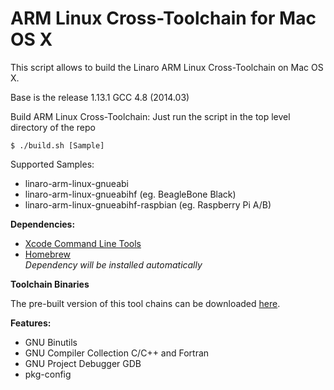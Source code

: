 ARM Linux Cross-Toolchain for Mac OS X
======================================

This script allows to build the Linaro ARM Linux Cross-Toolchain on Mac OS X. 

Base is the release 1.13.1 GCC 4.8 (2014.03)

Build ARM Linux Cross-Toolchain:
Just run the script in the top level directory of the repo

`$ ./build.sh [Sample]`

Supported Samples:

- linaro-arm-linux-gnueabi 
- linaro-arm-linux-gnueabihf (eg. BeagleBone Black)
- linaro-arm-linux-gnueabihf-raspbian (eg. Raspberry Pi A/B)

<b>Dependencies:</b>

- [Xcode Command Line Tools](https://developer.apple.com/xcode/)
- [Homebrew](https://github.com/Homebrew/homebrew) <br>*Dependency will be installed automatically*

<b>Toolchain Binaries</b>

The pre-built version of this tool chains can be downloaded [here](http://www.welzels.de/blog/downloads/?category=13).


<b>Features:</b>

- GNU Binutils
- GNU Compiler Collection C/C++ and Fortran
- GNU Project Debugger GDB
- pkg-config
